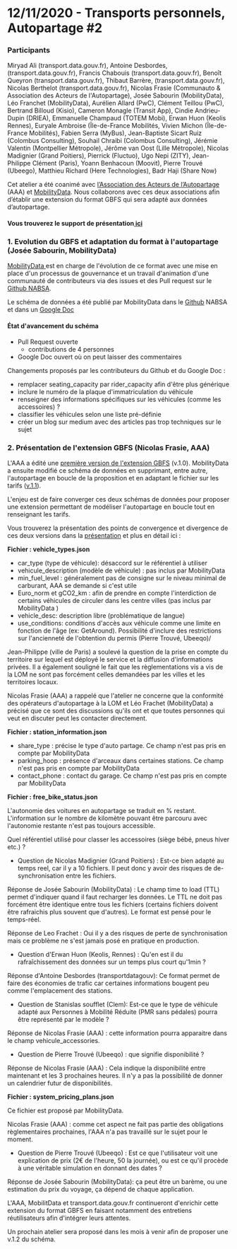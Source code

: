 # 12/11/2020 - Transports personnels, Autopartage \#2

### Participants

Miryad Ali \(transport.data.gouv.fr\), Antoine Desbordes, \(transport.data.gouv.fr\), Francis Chabouis \(transport.data.gouv.fr\), Benoît Queyron \(transport.data.gouv.fr\), Thibaut Barrère, \(transport.data.gouv.fr\), Nicolas Berthelot \(transport.data.gouv.fr\), Nicolas Frasie \(Communauto & Association des Acteurs de l'Autopartage\), Josée Sabourin \(MobilityData\), Léo Franchet \(MobilityData\), Aurélien Allard \(PwC\), Clément Teillou \(PwC\), Bertrand Billoud \(Kisio\), Cameron Monagle \(Transit App\), Cindie Andrieu-Dupin \(DRIEA\), Emmanuelle Champaud \(TOTEM Mobi\), Erwan Huon \(Keolis Rennes\), Euryale Ambroise \(Île-de-France Mobilités, Vivien Michon \(Île-de-France Mobilités\), Fabien Serra \(MyBus\), Jean-Baptiste Sicart Ruiz \(Colombus Consulting\), Souhail Chraibi \(Colombus Consulting\), Jérémie Valentin \(Montpellier Métropole\), Jérôme van Oost \(Lille Métropole\), Nicolas Madignier \(Grand Poitiers\), Pierrick \(Fluctuo\), Ugo Nepi \(ZITY\), Jean-Philippe Clément \(Paris\), Yoann Benhacoun \(Moovit\), Pierre Trouvé \(Ubeego\), Matthieu Richard \(Here Technologies\), Badr Haji \(Share Now\)

Cet atelier a été coanimé avec [l’Association des Acteurs de l’Autopartage](https://asso-autopartage.fr/about.html) \(AAA\) et [MobilityData](https://mobilitydata.org/).  Nous collaborons avec ces deux associations afin d’établir une extension du format GBFS qui sera adapté aux données d’autopartage. 

#### Vous trouverez le support de présentation[ ici ](https://docs.google.com/presentation/d/1lo99tt-OAoysQCPophjYhA9C4I-TBbVgeqFJz-Ma-8A/edit?usp=sharing)

### 1. Evolution du GBFS et adaptation du format à l'autopartage \(Josée Sabourin, MobilityData\) 

[MobilityData ](https://mobilitydata.org/)est en charge de l'évolution de ce format avec une mise en place d'un processus de gouvernance et un travail d'animation d'une communauté de contributeurs via des issues et des Pull request sur le[ Github NABSA](https://github.com/NABSA/gbfs).

Le schéma de données a été publié par MobilityData dans le [Github](https://github.com/NABSA/gbfs/pull/255) NABSA et dans un [Google Doc](https://docs.google.com/document/d/16NKnf10SjmBBVwUlKrc7oeuxzeWqS_dQvztlT2F4dH8/edit#) 

#### État d'avancement du schéma

* Pull Request ouverte 
  * contributions de 4 personnes
* Google Doc ouvert où on peut laisser des commentaires

Changements proposés par les contributeurs du Github et du Google Doc : 

* remplacer seating\_capacity par rider\_capacity afin d'être plus générique
* inclure le numéro de la plaque d'immatriculation du véhicule 
* renseigner des informations spécifiques sur les véhicules \(comme les accessoires\) ?
* classifier les véhicules selon une liste pré-définie
* créer un blog sur medium avec des articles pas trop techniques sur le sujet

### 2.  Présentation de l'extension GBFS \(Nicolas Frasie, AAA\)

L'AAA a édité une [première version de l'extension GBFS](https://docs.google.com/spreadsheets/d/1r0rHbGmubgKAqvI4dOD86zwOL1hWjOQJxNhmeGeJtSs/edit#gid=917905368) \(v.1.0\). MobilityData a ensuite modifié ce schéma de données en supprimant, entre autre, l'autopartage en boucle de la proposition et en adaptant le fichier sur les tarifs \([v.1.1](https://docs.google.com/document/d/16NKnf10SjmBBVwUlKrc7oeuxzeWqS_dQvztlT2F4dH8/edit#)\).

L'enjeu est de faire converger ces deux schémas de données pour proposer une extension permettant de modéliser l'autopartage en boucle tout en renseignant les tarifs. 

Vous trouverez la présentation des points de convergence et divergence de ces deux versions dans la [présentation](https://docs.google.com/presentation/d/1lo99tt-OAoysQCPophjYhA9C4I-TBbVgeqFJz-Ma-8A/edit?usp=sharing) et plus en détail ici : 

**Fichier : vehicle\_types.json**

* car\_type \(type de véhicule\): désaccord sur le référentiel à utiliser
* vehicule\_description \(modèle de véhicule\) : pas inclus par MobilityData
* min\_fuel\_level : généralement pas de consigne sur le niveau minimal de carburant, AAA se demande si c'est utile
* Euro\_norm et gCO2\_km : afin de prendre en compte l'interdiction de certains véhicules de circuler dans les centre villes \(pas inclus par MobilityData \)
* vehicle\_desc: description libre \(problématique de langue\)
* use\_conditions: conditions d'accès aux véhicule comme une limite en fonction de l'âge \(ex: GetAround\). Possibilité d'inclure des restrictions sur l'ancienneté de l'obtention du permis \(Pierre Trouvé, Ubeeqo\)/

Jean-Philippe \(ville de Paris\) a soulevé la question de la prise en compte du territoire sur lequel est déployé le service et la diffusion   d'informations privées. Il a également souligné le fait que les règlementations vis a vis de la LOM ne sont pas forcément celles demandées par les villes et les territoires locaux. 

Nicolas Frasie \(AAA\) a rappelé que l'atelier ne concerne que la conformité des opérateurs d'autopartage à la LOM et Léo Frachet \(MobilityData\) a précisé que ce sont des discussions qu'ils ont et que toutes personnes qui veut en discuter peut les contacter directement.

**Fichier : station\_information.json**

* share\_type : précise le type d'auto partage. Ce champ n'est pas pris en compte par MobilityData 
* parking\_hoop : présence d'arceaux dans certaines stations. Ce champ n'est pas pris en compte par MobilityData 
* contact\_phone : contact du garage. Ce champ n'est pas pris en compte par MobilityData 

**Fichier : free\_bike\_status.json**

L'autonomie des voitures en autopartage se traduit en % restant. L'information sur le nombre de kilomètre pouvant être parcouru avec l'autonomie restante n'est pas toujours accessible. 

Quel référentiel utilisé pour classer les accessoires \(siège bébé, pneus hiver etc.\) ? 

* Question de Nicolas Madignier \(Grand Poitiers\) : Est-ce bien adapté au temps reel, car il y a 10 fichiers. Il peut donc y avoir des risques de de-synchronisation entre les fichiers.

Réponse de Josée Sabourin \(MobilityData\) : Le champ time to load \(TTL\) permet d'indiquer quand il faut recharger les données. Le TTL ne doit pas forcément être identique entre tous les fichiers \(certains fichiers doivent être rafraichis plus souvent que d'autres\). Le format est pensé pour le temps-réel.

Réponse de Leo Frachet : Oui il y a des risques de perte de synchronisation mais ce problème ne s'est jamais posé en pratique en production.

* Question d'Erwan Huon \(Keolis, Rennes\) : Qu'en est il du rafraîchissement des données sur un temps plus court qu'1min ?

Réponse d'Antoine Desbordes \(transportdatagouv\): Ce format permet de faire des économies de trafic car certaines informations bougent peu comme l'emplacement des stations.

* Question de Stanislas soufflet \(Clem\): Est-ce que le type de véhicule adapté aux Personnes à Mobilité Réduite \(PMR sans pédales\) pourra être représenté par le modèle ?

Réponse de Nicolas Frasie \(AAA\) : cette information pourra apparaitre dans le champ vehicule\_accessories.

* Question de Pierre Trouvé \(Ubeeqo\) : que signifie disponibilité ? 

Réponse de Nicolas Frasie \(AAA\) : Cela indique la disponibilité entre maintenant et les 3 prochaines heures. Il n'y a pas la possibilité de donner un calendrier futur de disponibilités.

**Fichier : system\_pricing\_plans.json**

Ce fichier est proposé par MobilityData. 

Nicolas Frasie \(AAA\) : comme cet aspect ne fait pas partie des obligations règlementaires prochaines, l'AAA n'a pas travaillé sur le sujet pour le moment.

* Question de Pierre Trouvé \(Ubeeqo\) : Est ce que l'utilisateur voit une explication de prix \(2€ de l'heure, 50 la journée\), ou est ce qu'il procède à une véritable simulation en donnant des dates ?

Réponse de Josée Sabourin \(MobilityData\): ça peut être un barème, ou une estimation du prix du voyage, ça dépend de chaque application.





L'AAA, MobilitData et transport.data.gouv.fr continueront d'enrichir cette extension du format GBFS en faisant notamment des entretiens réutilisateurs afin d'intégrer leurs attentes. 

Un prochain atelier sera proposé dans les mois à venir afin de proposer une v.1.2 du schéma. 

